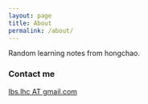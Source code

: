 ```yaml
---
layout: page
title: About
permalink: /about/
---
```


Random learning notes from hongchao.

### Contact me

[lbs.lhc AT gmail.com](mailto:lbs.lhc@gmail.com)
